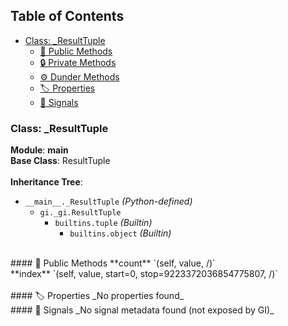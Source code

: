 ## Table of Contents
- [Class: _ResultTuple](#class-_resulttuple)
  - [🔹 Public Methods](#-public-methods)
  - [🔒 Private Methods](#-private-methods)
  - [⚙️ Dunder Methods](#️-dunder-methods)
  - [🏷️ Properties](#-properties)
  - [📣 Signals](#-signals)

### Class: _ResultTuple
**Module**: __main__  
**Base Class**: ResultTuple<br><br>
**Inheritance Tree**:
- `__main__._ResultTuple` *(Python-defined)*
  - `gi._gi.ResultTuple`
    - `builtins.tuple` *(Builtin)*
      - `builtins.object` *(Builtin)*
<br>
#### 🔹 Public Methods
**count**  
`(self, value, /)`<br>
**index**  
`(self, value, start=0, stop=9223372036854775807, /)`<br>
<br>
#### 🏷️ Properties
_No properties found_
<br>
#### 📣 Signals
_No signal metadata found (not exposed by GI)_
<br>